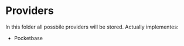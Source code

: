 # Providers

In this folder all possbile providers will be stored.
Actually implementes:
- Pocketbase